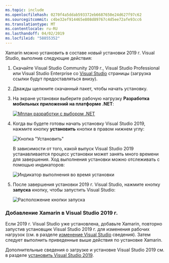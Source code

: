 ```yaml
---
ms.topic: include
ms.openlocfilehash: 0270f4a5ddab593372eb6687650e24d627f97c62
ms.sourcegitcommit: c4be32ef914465e808d89767c4d5ee72afe93cc6
ms.translationtype: MT
ms.contentlocale: ru-RU
ms.lasthandoff: 04/02/2019
ms.locfileid: "58855352"
---
```

Xamarin можно установить в составе _новый_ установки 2019 г. Visual Studio, выполнив следующие действия:

1. Скачайте Visual Studio Community 2019 г., Visual Studio Professional или Visual Studio Enterprise со [Visual Studio](https://visualstudio.microsoft.com/vs/) страницы (загрузка ссылки будут предоставляться внизу).

2. Дважды щелкните скачанный пакет, чтобы начать установку.

3. На экране установки выберите рабочую нагрузку **Разработка мобильных приложений на платформе .NET**:

    [![Mплан разработки с выбором .NET](~/get-started/installation/windows-images/vs2019-mobile-dev-workload-sml.png)](~/get-started/installation/windows-images/vs2019-mobile-dev-workload.png#lightbox)

4. Когда вы будете готовы начать установку Visual Studio 2019, нажмите кнопку **установить** кнопки в правом нижнем углу:

    ![Кнопка "Установить"](~/get-started/installation/windows-images/vs2019-click-install.png)

   В зависимости от того, какой выпуск Visual Studio 2019 устанавливается процесс установки может занять много времени для завершения. Ход выполнения установки можно отслеживать с помощью индикаторов:

    ![Индикатор выполнения во время установки](~/get-started/installation/windows-images/vs2019-progress-bars.png)

5. После завершения установки 2019 г. Visual Studio, нажмите кнопку **запуска** кнопку, чтобы запустить Visual Studio:

    ![Расположение кнопки запуска](~/get-started/installation/windows-images/vs2019-launch.png)

<a name="vs2019" />

### <a name="adding-xamarin-to-visual-studio-2019"></a>Добавление Xamarin в Visual Studio 2019 г.

Если 2019 г. Visual Studio уже установлена, добавьте Xamarin, повторно запустив установщик Visual Studio 2019 г. для изменения рабочих нагрузок (см. в разделе [изменение Visual Studio](https://docs.microsoft.com/visualstudio/install/modify-visual-studio) сведения). Затем следует выполнить приведенные выше действия по установке Xamarin.

Дополнительные сведения о загрузке и установке Visual Studio 2019 см. в разделе [установить Visual Studio 2019](https://docs.microsoft.com/visualstudio/install/install-visual-studio).